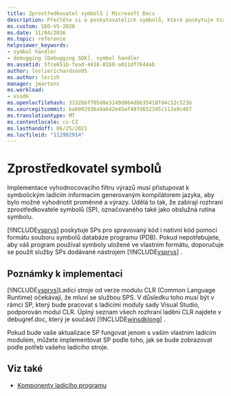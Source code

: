 ```yaml
---
title: Zprostředkovatel symbolů | Microsoft Docs
description: Přečtěte si o poskytovatelích symbolů, které poskytuje Visual Studio, aby umožnili vyhodnocení výrazu pro vyhodnocení proměnných a výrazů.
ms.custom: SEO-VS-2020
ms.date: 11/04/2016
ms.topic: reference
helpviewer_keywords:
- symbol handler
- debugging [Debugging SDK], symbol handler
ms.assetid: 5fce651b-fead-4418-81b0-a011df7644ab
author: leslierichardson95
ms.author: lerich
manager: jmartens
ms.workload:
- vssdk
ms.openlocfilehash: 3332bbf705d8e3149d864dbb35418fd4c12c523b
ms.sourcegitcommit: bab002936a9a642e45af407d652345c113a9c467
ms.translationtype: MT
ms.contentlocale: cs-CZ
ms.lasthandoff: 06/25/2021
ms.locfileid: "112902914"
---
```

# <a name="symbol-provider"></a>Zprostředkovatel symbolů
Implementace vyhodnocovacího filtru výrazů musí přistupovat k symbolickým ladicím informacím generovaným kompilátorem jazyka, aby bylo možné vyhodnotit proměnné a výrazy. Udělá to tak, že zabírají rozhraní zprostředkovatele symbolů (SP), označovaného také jako obslužná rutina symbolu.

 [!INCLUDE[vsprvs](../../code-quality/includes/vsprvs_md.md)] poskytuje SPs pro spravovaný kód i nativní kód pomocí formátu souboru symbolů databáze programu (PDB). Pokud nepotřebujete, aby váš program používal symboly uložené ve vlastním formátu, doporučuje se použít služby SPs dodávané nástrojem [!INCLUDE[vsprvs](../../code-quality/includes/vsprvs_md.md)] .

## <a name="implementation-notes"></a>Poznámky k implementaci
 [!INCLUDE[vsprvs](../../code-quality/includes/vsprvs_md.md)]Ladicí stroje od verze modulu CLR (Common Language Runtime) očekávají, že mluví se službou SPS. V důsledku toho musí být v rámci SP, který bude pracovat s ladicími moduly sady Visual Studio, podporován modul CLR. Úplný seznam všech rozhraní ladění CLR najdete v debugref.doc, který je součástí [!INCLUDE[winsdklong](../../deployment/includes/winsdklong_md.md)] .

 Pokud bude vaše aktualizace SP fungovat jenom s vaším vlastním ladicím modulem, můžete implementovat SP podle toho, jak se bude zobrazovat podle potřeb vašeho ladicího stroje.

## <a name="see-also"></a>Viz také
- [Komponenty ladicího programu](../../extensibility/debugger/debugger-components.md)
